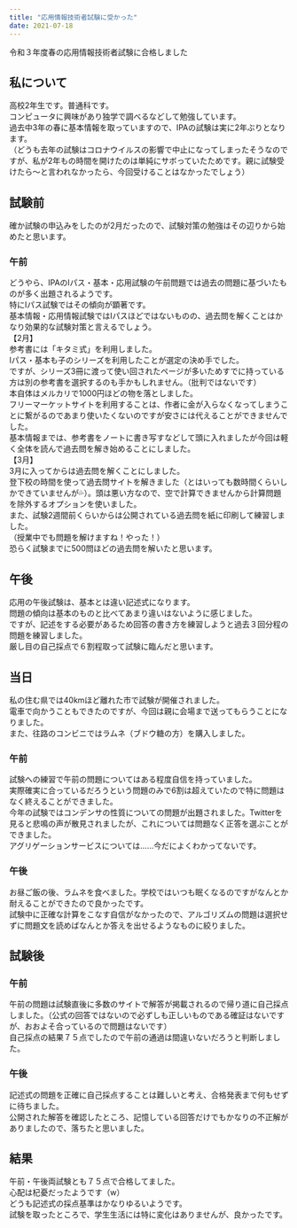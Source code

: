 ```yaml
---
title: "応用情報技術者試験に受かった"
date: 2021-07-18
---
```


令和３年度春の応用情報技術者試験に合格しました 


## 私について  
高校2年生です。普通科です。  
コンピュータに興味があり独学で調べるなどして勉強しています。  
過去中3年の春に基本情報を取っていますので、IPAの試験は実に2年ぶりとなります。  
（どうも去年の試験はコロナウイルスの影響で中止になってしまったそうなのですが、私が2年もの時間を開けたのは単純にサボっていたためです。親に試験受けたら〜と言われなかったら、今回受けることはなかったでしょう）  


## 試験前  
確か試験の申込みをしたのが2月だったので、試験対策の勉強はその辺りから始めたと思います。  

### 午前  
どうやら、IPAのIパス・基本・応用試験の午前問題では過去の問題に基づいたものが多く出題されるようです。  
特にIパス試験ではその傾向が顕著です。  
基本情報・応用情報試験ではIパスほどではないものの、過去問を解くことはかなり効果的な試験対策と言えるでしょう。  
【2月】  
参考書には「キタミ式」を利用しました。  
Iパス・基本も子のシリーズを利用したことが選定の決め手でした。  
ですが、シリーズ3冊に渡って使い回されたページが多いためすでに持っている方は別の参考書を選択するのも手かもしれません。（批判ではないです）  
本自体はメルカリで1000円ほどの物を落としました。  
フリーマーケットサイトを利用することは、作者に金が入らなくなってしまうことに繋がるのであまり使いたくないのですが安さには代えることができませんでした。  
基本情報までは、参考書をノートに書き写すなどして頭に入れましたが今回は軽く全体を読んで過去問を解き始めることにしました。  
【3月】  
3月に入ってからは過去問を解くことにしました。  
登下校の時間を使って過去問サイトを解きました（とはいっても数時間くらいしかできていませんが💦）。頭は悪い方なので、空で計算できませんから計算問題を除外するオプションを使いました。  
また、試験2週間前くらいからは公開されている過去問を紙に印刷して練習しました。  
（授業中でも問題を解けますね！やった！）  
恐らく試験までに500問ほどの過去問を解いたと思います。  

## 午後  
応用の午後試験は、基本とは違い記述式になります。  
問題の傾向は基本のものと比べてあまり違いはないように感じました。  
ですが、記述をする必要があるため回答の書き方を練習しようと過去３回分程の問題を練習しました。  
厳し目の自己採点で６割程取って試験に臨んだと思います。  


## 当日  
私の住む県では40kmほど離れた市で試験が開催されました。  
電車で向かうこともできたのですが、今回は親に会場まで送ってもらうことになりました。  
また、往路のコンビニではラムネ（ブドウ糖の方）を購入しました。  

### 午前  
試験への練習で午前の問題についてはある程度自信を持っていました。  
実際確実に合っているだろうという問題のみで6割は超えていたので特に問題はなく終えることができました。  
今年の試験ではコンデンサの性質についての問題が出題されました。Twitterを見ると悲鳴の声が散見されましたが、これについては問題なく正答を選ぶことができました。  
アグリゲーションサービスについては……今だによくわかってないです。  

### 午後  
お昼ご飯の後、ラムネを食べました。学校ではいつも眠くなるのですがなんとか耐えることができたので良かったです。  
試験中に正確な計算をこなす自信がなかったので、アルゴリズムの問題は選択せずに問題文を読めばなんとか答えを出せるようなものに絞りました。  


## 試験後  
### 午前  
午前の問題は試験直後に多数のサイトで解答が掲載されるので帰り道に自己採点しました。（公式の回答ではないので必ずしも正しいものである確証はないですが、おおよそ合っているので問題はないです）  
自己採点の結果７５点でしたので午前の通過は間違いないだろうと判断しました。  

### 午後  
記述式の問題を正確に自己採点することは難しいと考え、合格発表まで何もせずに待ちました。  
公開された解答を確認したところ、記憶している回答だけでもかなりの不正解がありましたので、落ちたと思いました。  


## 結果  
午前・午後両試験とも７５点で合格してました。  
心配は杞憂だったようです（w）  
どうも記述式の採点基準はかなりゆるいようです。  
試験を取ったところで、学生生活には特に変化はありませんが、良かったです。  


